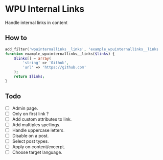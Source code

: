 # WPU Internal Links

Handle internal links in content


## How to

```php
add_filter('wpuinternallinks__links', 'example_wpuinternallinks__links', 10, 1);
function example_wpuinternallinks__links($links) {
    $links[] = array(
        'string' => 'Github',
        'url' => 'https://github.com'
    );
    return $links;
}
```

## Todo

* [ ] Admin page.
* [ ] Only on first link ?
* [ ] Add custom attributes to link.
* [ ] Add multiples spellings.
* [ ] Handle uppercase letters.
* [ ] Disable on a post.
* [ ] Select post types.
* [ ] Apply on content/excerpt.
* [ ] Choose target language.
